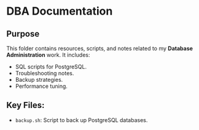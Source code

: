 # DBA Documentation

## Purpose
This folder contains resources, scripts, and notes related to my **Database Administration** work. It includes:
- SQL scripts for PostgreSQL.
- Troubleshooting notes.
- Backup strategies.
- Performance tuning.

## Key Files:
- `backup.sh`: Script to back up PostgreSQL databases.
